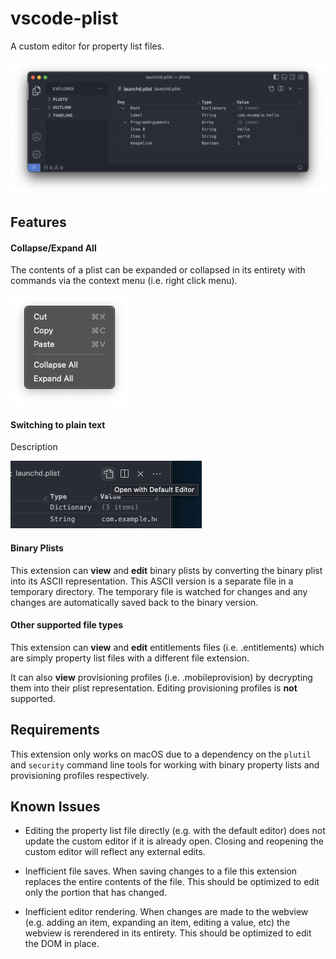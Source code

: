 # vscode-plist

A custom editor for property list files.

![Custom Editor](images/editor.png)

## Features

#### Collapse/Expand All

The contents of a plist can be expanded or collapsed in its entirety with commands via the context
menu (i.e. right click menu).

![Collapse or Expand all](images/collapse_expand_all.png)

#### Switching to plain text

Description

![View as plain text](images/plain_text.png)

#### Binary Plists

This extension can __view__ and __edit__ binary plists by converting the binary plist into its ASCII
representation. This ASCII version is a separate file in a temporary directory. The temporary file
is watched for changes and any changes are automatically saved back to the binary version.

<!-- ![view and edit binary plists](images/binary_plist.png) -->

#### Other supported file types

This extension can  __view__ and __edit__ entitlements files (i.e. .entitlements) which are simply
property list files with a different file extension.

It can also __view__ provisioning profiles (i.e. .mobileprovision) by decrypting them into their
plist representation. Editing provisioning profiles is __not__ supported.

<!-- ![view provisioning profiles](images/provisioning_profile.png) -->

## Requirements

This extension only works on macOS due to a dependency on the `plutil` and `security` command line
tools for working with binary property lists and provisioning profiles respectively.

## Known Issues

* Editing the property list file directly (e.g. with the default editor) does not update the custom
  editor if it is already open. Closing and reopening the custom editor will reflect any external
  edits.

* Inefficient file saves. When saving changes to a file this extension replaces the entire contents
  of the file. This should be optimized to edit only the portion that has changed.

* Inefficient editor rendering. When changes are made to the webview (e.g. adding an item, expanding
  an item, editing a value, etc) the webview is rerendered in its entirety. This should be optimized
  to edit the DOM in place.
